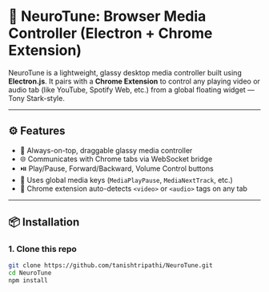 # 🧠 NeuroTune: Browser Media Controller (Electron + Chrome Extension)

NeuroTune is a lightweight, glassy desktop media controller built using **Electron.js**. It pairs with a **Chrome Extension** to control any playing video or audio tab (like YouTube, Spotify Web, etc.) from a global floating widget — Tony Stark-style.

---

## ⚙️ Features

- 🎵 Always-on-top, draggable glassy media controller
- 🌐 Communicates with Chrome tabs via WebSocket bridge
- ⏯️ Play/Pause, Forward/Backward, Volume Control buttons
- 🧠 Uses global media keys (`MediaPlayPause`, `MediaNextTrack`, etc.)
- 🧩 Chrome extension auto-detects `<video>` or `<audio>` tags on any tab

---

## 📦 Installation

### 1. Clone this repo

```bash
git clone https://github.com/tanishtripathi/NeuroTune.git
cd NeuroTune
npm install
